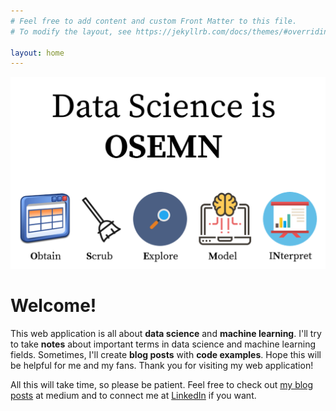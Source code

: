 ```yaml
---
# Feel free to add content and custom Front Matter to this file.
# To modify the layout, see https://jekyllrb.com/docs/themes/#overriding-theme-defaults

layout: home
---
```


<img src="/assets/images/osemn process.png" alt="Image about the data science process" class = "home-page-img">

# Welcome!
This web application is all about **data science** and **machine learning**. I'll try to take **notes** about important terms in data science and machine learning fields. Sometimes, I'll create **blog posts** with **code examples**. Hope this will be helpful for me and my fans. Thank you for visiting my web application!

All this will take time, so please be patient. Feel free to check out <a href = "https://medium.com/@ventsislav94" target = "_blank">my blog posts</a> at medium and to connect me at <a href = "https://www.linkedin.com/in/ventsislav-yordanov/" target = "_blank">LinkedIn</a> if you want.